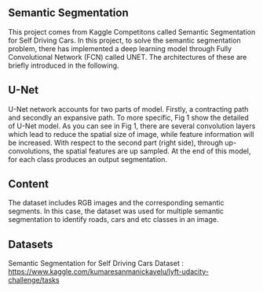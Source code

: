 ## Semantic Segmentation
This project comes from Kaggle Competitons called Semantic Segmentation for Self Driving Cars. In this project, to solve the semantic segmentation problem, there has implemented a deep learning model through Fully Convolutional Network (FCN) called UNET. The architectures of these are briefly introduced in the following.

## U-Net 
U-Net network accounts for two parts of model. Firstly, a contracting path and secondly an expansive path. To more specific, Fig 1 show the detailed of U-Net model. As you can see in Fig 1, there are several convolution layers which lead to reduce the spatial size of image, while feature information will be increased. With respect to the second part (right side), through up-convolutions, the spatial features are up sampled. At the end of this model, for each class produces an output segmentation.

## Content
The dataset includes RGB images and the corresponding semantic segments.
In this case, the dataset was used for multiple semantic segmentation to identify roads, cars and etc classes in an image.

## Datasets
Semantic Segmentation for Self Driving Cars Dataset : https://www.kaggle.com/kumaresanmanickavelu/lyft-udacity-challenge/tasks
 

